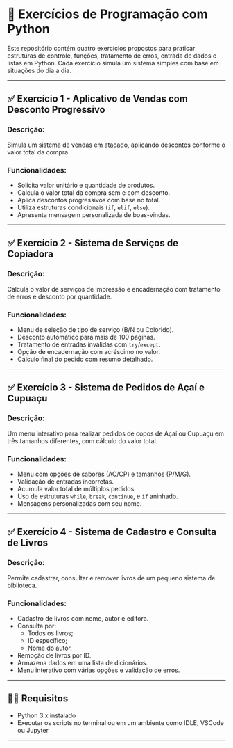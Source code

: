 # 📘 Exercícios de Programação com Python

Este repositório contém quatro exercícios propostos para praticar estruturas de controle, funções, tratamento de erros, entrada de dados e listas em Python. Cada exercício simula um sistema simples com base em situações do dia a dia.

---

## ✅ Exercício 1 - Aplicativo de Vendas com Desconto Progressivo

### Descrição:
Simula um sistema de vendas em atacado, aplicando descontos conforme o valor total da compra.

### Funcionalidades:
- Solicita valor unitário e quantidade de produtos.
- Calcula o valor total da compra sem e com desconto.
- Aplica descontos progressivos com base no total.
- Utiliza estruturas condicionais (`if`, `elif`, `else`).
- Apresenta mensagem personalizada de boas-vindas.

---

## ✅ Exercício 2 - Sistema de Serviços de Copiadora

### Descrição:
Calcula o valor de serviços de impressão e encadernação com tratamento de erros e desconto por quantidade.

### Funcionalidades:
- Menu de seleção de tipo de serviço (B/N ou Colorido).
- Desconto automático para mais de 100 páginas.
- Tratamento de entradas inválidas com `try`/`except`.
- Opção de encadernação com acréscimo no valor.
- Cálculo final do pedido com resumo detalhado.

---

## ✅ Exercício 3 - Sistema de Pedidos de Açaí e Cupuaçu

### Descrição:
Um menu interativo para realizar pedidos de copos de Açaí ou Cupuaçu em três tamanhos diferentes, com cálculo do valor total.

### Funcionalidades:
- Menu com opções de sabores (AC/CP) e tamanhos (P/M/G).
- Validação de entradas incorretas.
- Acumula valor total de múltiplos pedidos.
- Uso de estruturas `while`, `break`, `continue`, e `if` aninhado.
- Mensagens personalizadas com seu nome.

---

## ✅ Exercício 4 - Sistema de Cadastro e Consulta de Livros

### Descrição:
Permite cadastrar, consultar e remover livros de um pequeno sistema de biblioteca.

### Funcionalidades:
- Cadastro de livros com nome, autor e editora.
- Consulta por:
  - Todos os livros;
  - ID específico;
  - Nome do autor.
- Remoção de livros por ID.
- Armazena dados em uma lista de dicionários.
- Menu interativo com várias opções e validação de erros.

---

## 🧑‍💻 Requisitos

- Python 3.x instalado
- Executar os scripts no terminal ou em um ambiente como IDLE, VSCode ou Jupyter

---
